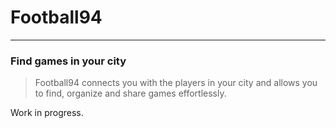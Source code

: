 # Football94
------------

### Find games in your city

> Football94 connects you with the players in your city and allows you to find, organize and share games effortlessly.

Work in progress.